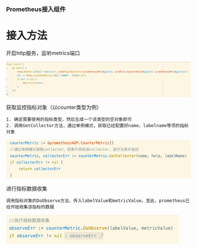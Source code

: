 ### Prometheus接入组件

# 接入方法
开启http服务，监听metrics端口

![](img/截屏2022-03-30%2015.26.53.png)


获取监控指标对象（以counter类型为例）

	1. 确定需要使用的指标类型，然后生成一个该类型的空对象即可            
	2. 调用GetCollector方法，通过单例模式，获取已经配置好name，labelname等项的指标对象    

![](img/截屏2022-03-30%2015.27.29.png)

进行指标数据收集

	调用指标对象的DoObserve方法，传入labelValue和metricValue，至此，prometheus已经开始收集该指标的数据  

![](img/截屏2022-03-30%2015.27.38.png)
